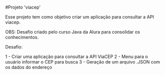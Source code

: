 #Projeto 'viacep'

Esse projeto tem como objetivo criar um aplicação para consultar a API viacep.

OBS: Desafio criado pelo curso Java da Alura para consolidar os conhecimentos.

Desafio:

1 - Criar uma aplicação para consultar a API ViaCEP
2 - Menu para o usuário informar o CEP para busca
3 - Geração de um arquivo .JSON com os dados do endereço 

